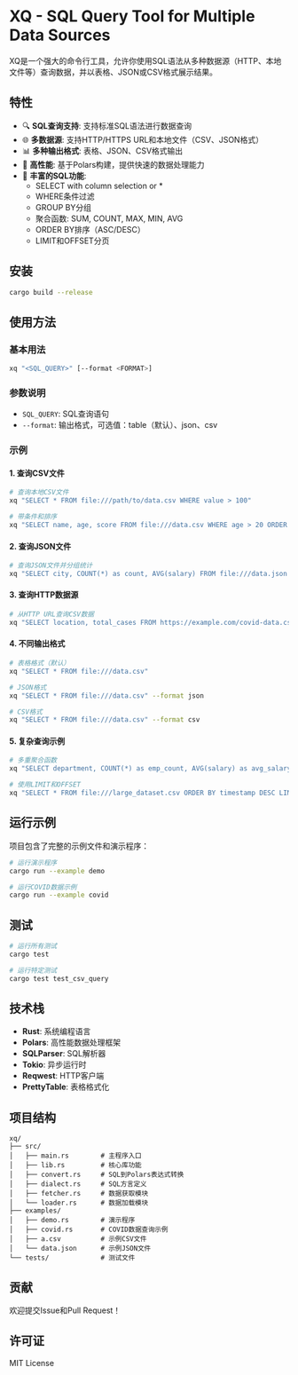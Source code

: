 # XQ - SQL Query Tool for Multiple Data Sources

XQ是一个强大的命令行工具，允许你使用SQL语法从多种数据源（HTTP、本地文件等）查询数据，并以表格、JSON或CSV格式展示结果。

## 特性

- 🔍 **SQL查询支持**: 支持标准SQL语法进行数据查询
- 🌐 **多数据源**: 支持HTTP/HTTPS URL和本地文件（CSV、JSON格式）
- 📊 **多种输出格式**: 表格、JSON、CSV格式输出
- 🚀 **高性能**: 基于Polars构建，提供快速的数据处理能力
- 🎯 **丰富的SQL功能**:
  - SELECT with column selection or *
  - WHERE条件过滤
  - GROUP BY分组
  - 聚合函数: SUM, COUNT, MAX, MIN, AVG
  - ORDER BY排序（ASC/DESC）
  - LIMIT和OFFSET分页

## 安装

```bash
cargo build --release
```

## 使用方法

### 基本用法

```bash
xq "<SQL_QUERY>" [--format <FORMAT>]
```

### 参数说明

- `SQL_QUERY`: SQL查询语句
- `--format`: 输出格式，可选值：table（默认）、json、csv

### 示例

#### 1. 查询CSV文件

```bash
# 查询本地CSV文件
xq "SELECT * FROM file:///path/to/data.csv WHERE value > 100"

# 带条件和排序
xq "SELECT name, age, score FROM file:///data.csv WHERE age > 20 ORDER BY score DESC"
```

#### 2. 查询JSON文件

```bash
# 查询JSON文件并分组统计
xq "SELECT city, COUNT(*) as count, AVG(salary) FROM file:///data.json GROUP BY city"
```

#### 3. 查询HTTP数据源

```bash
# 从HTTP URL查询CSV数据
xq "SELECT location, total_cases FROM https://example.com/covid-data.csv WHERE total_cases > 1000000 LIMIT 10"
```

#### 4. 不同输出格式

```bash
# 表格格式（默认）
xq "SELECT * FROM file:///data.csv"

# JSON格式
xq "SELECT * FROM file:///data.csv" --format json

# CSV格式
xq "SELECT * FROM file:///data.csv" --format csv
```

#### 5. 复杂查询示例

```bash
# 多重聚合函数
xq "SELECT department, COUNT(*) as emp_count, AVG(salary) as avg_salary, MAX(salary) as max_salary FROM file:///employees.csv GROUP BY department ORDER BY avg_salary DESC"

# 使用LIMIT和OFFSET
xq "SELECT * FROM file:///large_dataset.csv ORDER BY timestamp DESC LIMIT 100 OFFSET 200"
```

## 运行示例

项目包含了完整的示例文件和演示程序：

```bash
# 运行演示程序
cargo run --example demo

# 运行COVID数据示例
cargo run --example covid
```

## 测试

```bash
# 运行所有测试
cargo test

# 运行特定测试
cargo test test_csv_query
```

## 技术栈

- **Rust**: 系统编程语言
- **Polars**: 高性能数据处理框架
- **SQLParser**: SQL解析器
- **Tokio**: 异步运行时
- **Reqwest**: HTTP客户端
- **PrettyTable**: 表格格式化

## 项目结构

```
xq/
├── src/
│   ├── main.rs        # 主程序入口
│   ├── lib.rs         # 核心库功能
│   ├── convert.rs     # SQL到Polars表达式转换
│   ├── dialect.rs     # SQL方言定义
│   ├── fetcher.rs     # 数据获取模块
│   └── loader.rs      # 数据加载模块
├── examples/
│   ├── demo.rs        # 演示程序
│   ├── covid.rs       # COVID数据查询示例
│   ├── a.csv          # 示例CSV文件
│   └── data.json      # 示例JSON文件
└── tests/             # 测试文件
```

## 贡献

欢迎提交Issue和Pull Request！

## 许可证

MIT License